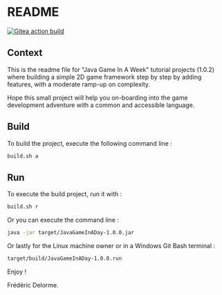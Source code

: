 # README

[![Gitea action build](http://nextserver01:4000/frederic/JavaGameOnAWeek/actions/workflows/build.yml/badge.svg?branch=develop)](http://nextserver01:4000/frederic/JavaGameOnAWeek/actions?workflow=build.yml&actor=0&status=0 "build on /develop")

## Context

This is the readme file for "Java Game In A Week" tutorial projects (1.0.2) 
where building a simple 2D game framework step by step by adding features, with a moderate ramp-up on complexity.

Hope this small project will help you on-boarding into the game development adventure with a common and accessible
 language.

## Build

To build the project, execute the following command line :

```bash
build.sh a
```

## Run

To execute the build project, run it with :

```bash
build.sh r
```

Or you can execute the command line :

```bash
java -jar target/JavaGameInADay-1.0.0.jar
```

Or lastly for the Linux machine owner or in a Windows Git Bash terminal :

```bash
target/build/JavaGameInADay-1.0.0.run
```

Enjoy !

Frédéric Delorme.
